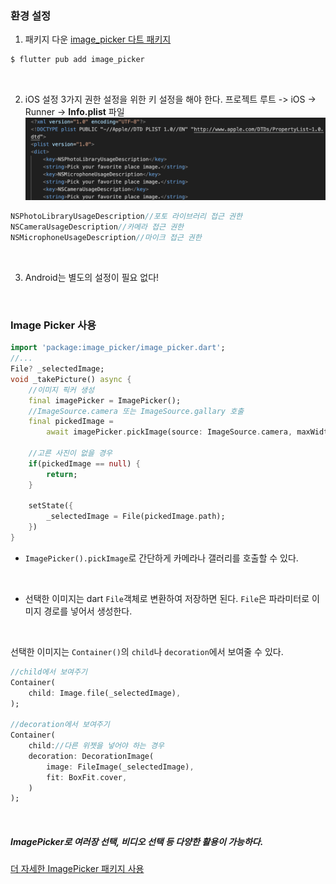 ### 환경 설정
1. 패키지 다운
	[image_picker 다트 패키지](https://pub.dev/packages/image_picker)
```dart
$ flutter pub add image_picker
```
<br>

2. iOS 설정
	3가지 권한 설정을 위한 키 설정을 해야 한다.
	 프로젝트 루트 -> iOS -> Runner -> **Info.plist** 파일
<br>![](/images/Pasted%20image%2020240120000406.png)<br>
```dart
NSPhotoLibraryUsageDescription//포토 라이브러리 접근 권한
NSCameraUsageDescription//카메라 접근 권한
NSMicrophoneUsageDescription//마이크 접근 권한
```
<br>

3. Android는 별도의 설정이 필요 없다!
<br>

### Image Picker 사용
```dart
import 'package:image_picker/image_picker.dart';
//...
File? _selectedImage;
void _takePicture() async {
	//이미지 픽커 생성
	final imagePicker = ImagePicker();
	//ImageSource.camera 또는 ImageSource.gallary 호출
	final pickedImage = 
		await imagePicker.pickImage(source: ImageSource.camera, maxWidth: 600);

	//고른 사진이 없을 경우
	if(pickedImage == null) {
		return;
	}

	setState({
		_selectedImage = File(pickedImage.path);
	})
}
```
- `ImagePicker().pickImage`로 간단하게 카메라나 갤러리를 호출할 수 있다. 
<br>

- 선택한 이미지는 dart `File`객체로 변환하여 저장하면 된다. `File`은 파라미터로 이미지 경로를 넣어서 생성한다. 
<br>

선택한 이미지는 `Container()`의 `child`나 `decoration`에서 보여줄 수 있다.
```dart
//child에서 보여주기
Container(
	child: Image.file(_selectedImage),
);

//decoration에서 보여주기
Container(
	child://다른 위젯을 넣어야 하는 경우
	decoration: DecorationImage(
		image: FileImage(_selectedImage),
		fit: BoxFit.cover,
	)
);
```
<br>

##### ImagePicker로 여러장 선택, 비디오 선택 등 다양한 활용이 가능하다.
[더 자세한 ImagePicker 패키지 사용](https://pub.dev/packages/image_picker)